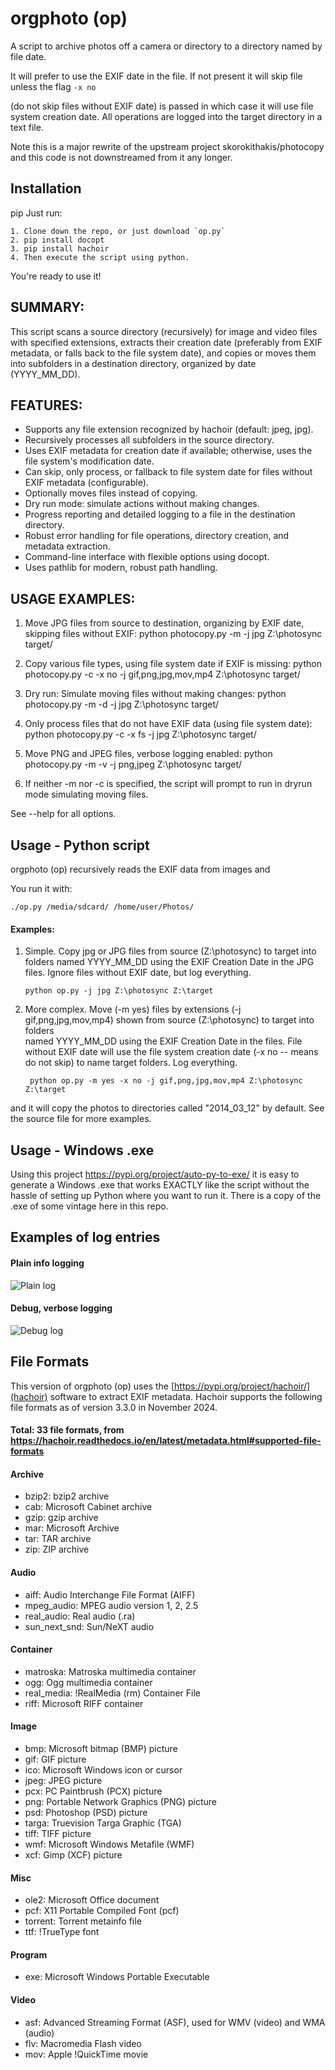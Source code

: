 orgphoto (op)
=========

A script to archive photos off a camera or directory to a directory named by file date. 

It will prefer to use the EXIF date in the file. If not present it will skip file unless the flag `-x no`

(do not skip files without EXIF date) is passed in which case it will use file system creation date. All operations
are logged into the target directory in a text file.

Note this is a major rewrite of the upstream project skorokithakis/photocopy and this code is not downstreamed from it any longer.

Installation
------------
pip 
Just run:

    1. Clone down the repo, or just download `op.py`
    2. pip install docopt
    3. pip install hachoir
    4. Then execute the script using python.

You're ready to use it!

SUMMARY:
--------
This script scans a source directory (recursively) for image and video files with specified extensions,
extracts their creation date (preferably from EXIF metadata, or falls back to the file system date),
and copies or moves them into subfolders in a destination directory, organized by date (YYYY_MM_DD).

FEATURES:
---------
- Supports any file extension recognized by hachoir (default: jpeg, jpg).
- Recursively processes all subfolders in the source directory.
- Uses EXIF metadata for creation date if available; otherwise, uses the file system's modification date.
- Can skip, only process, or fallback to file system date for files without EXIF metadata (configurable).
- Optionally moves files instead of copying.
- Dry run mode: simulate actions without making changes.
- Progress reporting and detailed logging to a file in the destination directory.
- Robust error handling for file operations, directory creation, and metadata extraction.
- Command-line interface with flexible options using docopt.
- Uses pathlib for modern, robust path handling.

USAGE EXAMPLES:
---------------
1. Move JPG files from source to destination, organizing by EXIF date, skipping files without EXIF:
    python photocopy.py -m -j jpg Z:\\photosync target/

2. Copy various file types, using file system date if EXIF is missing:
    python photocopy.py -c -x no -j gif,png,jpg,mov,mp4 Z:\\photosync target/

3. Dry run: Simulate moving files without making changes:
    python photocopy.py -m -d -j jpg Z:\\photosync target/

4. Only process files that do not have EXIF data (using file system date):
    python photocopy.py -c -x fs -j jpg Z:\\photosync target/

5. Move PNG and JPEG files, verbose logging enabled:
    python photocopy.py -m -v -j png,jpeg Z:\\photosync target/

6. If neither -m nor -c is specified, the script will prompt to run in dryrun mode simulating moving files.

See --help for all options.


Usage - Python script
-----
orgphoto (op) recursively reads the EXIF data from images and 

You run it with:

    ./op.py /media/sdcard/ /home/user/Photos/
    
 #### Examples:
    
 1. Simple. Copy jpg or JPG files from source (Z:\photosync) to target into folders
       named YYYY_MM_DD using the EXIF Creation Date in the JPG files. Ignore files without
       EXIF date, but log everything.
       
        python op.py -j jpg Z:\photosync Z:\target
        
1. More complex. Move (-m yes) files by extensions (-j gif,png,jpg,mov,mp4) shown from source (Z:\photosync) to target into folders   
        named YYYY_MM_DD using the EXIF Creation Date in the files. File without EXIF date will use the file
        system creation date (-x no -- means do not skip) to name target folders. Log everything.
        
        python op.py -m yes -x no -j gif,png,jpg,mov,mp4 Z:\photosync Z:\target

and it will copy the photos to directories called "2014_03_12" by default.
See the source file for more examples.

Usage - Windows .exe
-----
Using this project https://pypi.org/project/auto-py-to-exe/ it is easy to generate a Windows .exe that works EXACTLY like the script without the hassle of setting up Python where you want to run it. There is a copy of the .exe of some vintage here in this repo.



Examples of log entries
------------------------

#### Plain info logging

![Plain log](../main/doc/log1b.png)


#### Debug, verbose logging

![Debug log](../main/doc/log1.png)



 File Formats
 -------------

This version of orgphoto (op) uses the [https://pypi.org/project/hachoir/](hachoir) software to extract EXIF metadata. Hachoir supports the following 
file formats as of version 3.3.0 in November 2024.

#### Total: 33 file formats, from https://hachoir.readthedocs.io/en/latest/metadata.html#supported-file-formats

#### Archive
* bzip2: bzip2 archive
* cab: Microsoft Cabinet archive
* gzip: gzip archive
* mar: Microsoft Archive
* tar: TAR archive
* zip: ZIP archive

#### Audio
* aiff: Audio Interchange File Format (AIFF)
* mpeg_audio: MPEG audio version 1, 2, 2.5
* real_audio: Real audio (.ra)
* sun_next_snd: Sun/NeXT audio

#### Container
* matroska: Matroska multimedia container
* ogg: Ogg multimedia container
* real_media: !RealMedia (rm) Container File
* riff: Microsoft RIFF container

#### Image
* bmp: Microsoft bitmap (BMP) picture
* gif: GIF picture
* ico: Microsoft Windows icon or cursor
* jpeg: JPEG picture
* pcx: PC Paintbrush (PCX) picture
* png: Portable Network Graphics (PNG) picture
* psd: Photoshop (PSD) picture
* targa: Truevision Targa Graphic (TGA)
* tiff: TIFF picture
* wmf: Microsoft Windows Metafile (WMF)
* xcf: Gimp (XCF) picture

#### Misc
* ole2: Microsoft Office document
* pcf: X11 Portable Compiled Font (pcf)
* torrent: Torrent metainfo file
* ttf: !TrueType font

#### Program
* exe: Microsoft Windows Portable Executable

#### Video
* asf: Advanced Streaming Format (ASF), used for WMV (video) and WMA (audio)
* flv: Macromedia Flash video
* mov: Apple !QuickTime movie
